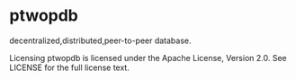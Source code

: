# ptwopdb

decentralized,distributed,peer-to-peer database.

Licensing
ptwopdb is licensed under the Apache License, Version 2.0. See LICENSE for the full license text.



